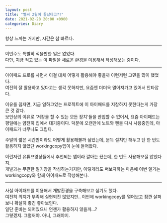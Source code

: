 ```yaml
---
layout: post
title: "벌써 2월이 끝났다고?!"
date: 2021-02-28 20:00 +0900
categories: Diary
---
```


항상 느끼는 거지만, 시간은 참 빠르다.
  
---
   
이번주도 특별히 적을만한 일은 없었다.  
다만, 지금 적고 있는 이 파일을 새로운 환경을 이용해서 작성해보는 중이다.  
  
---
  
아이패드 프로를 사면서 이걸 대체 어떻게 활용해야 좋을까 이런저런 고민을 많이 했었다.  
여전히 잘 활용하고 있다고는 생각 못하지만, 요즘엔 더더욱 멀어져가고 있어서 안타깝다.  
  
이유를 꼽자면, 지금 일하고있는 프로젝트에 이 아이패드를 지참하지 못한다는게 가장 큰 것 같다.  
보안상의 이유로 '저장을 할 수 있는 모든 장치'들을 반입할 수 없어서, 요즘 아이패드는 평일에는 얌전히 집에서 대기중이다. 덕분에 오랜만에 노트와 펜을 다시 사용중인데, 아이패드가 너무나도 그립다.  
  
주말의 짧은 시간만이라도 어떻게 활용해볼까 싶었는데, 문득 설치만 해두고 단 한 번도 활용하지 않았단 workingcopy앱이 눈에 들어왔다.  

이런저런 유튜브영상들에서 추천되는 앱이라 깔아는 뒀는데, 한 번도 사용해보질 않았다지.  
개발과는 무관한 일기장을 작성하는거지만, 이렇게라도 써보자하는 마음에 이번 일기는 workingcopy와 함께 아이패드로 작성해본다.  

---
  
사실 아이패드를 이용해서 개발환경을 구축해보고 싶기도 했다.  
여전히 의지가 부족해 실현되진 않았지만.. 이번에 workingcopy를 열어보고 잠깐 살펴보니 확실히 좋긴 좋아보인다.  
일단 준비는 되어있으니 언젠가 활용하지 않을까...?  
그렇겠지. 그럴꺼야. 아니, 그래야지.  

